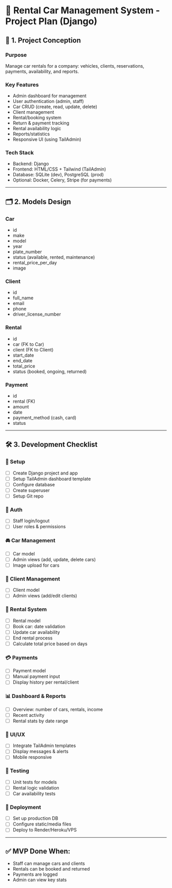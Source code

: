 # 🚗 Rental Car Management System - Project Plan (Django)

## 🧠 1. Project Conception

### Purpose
Manage car rentals for a company: vehicles, clients, reservations, payments, availability, and reports.

### Key Features
- Admin dashboard for management
- User authentication (admin, staff)
- Car CRUD (create, read, update, delete)
- Client management
- Rental/booking system
- Return & payment tracking
- Rental availability logic
- Reports/statistics
- Responsive UI (using TailAdmin)

### Tech Stack
- Backend: Django
- Frontend: HTML/CSS + Tailwind (TailAdmin)
- Database: SQLite (dev), PostgreSQL (prod)
- Optional: Docker, Celery, Stripe (for payments)

---

## 🗂️ 2. Models Design

### Car
- id
- make
- model
- year
- plate_number
- status (available, rented, maintenance)
- rental_price_per_day
- image

### Client
- id
- full_name
- email
- phone
- driver_license_number

### Rental
- id
- car (FK to Car)
- client (FK to Client)
- start_date
- end_date
- total_price
- status (booked, ongoing, returned)

### Payment
- id
- rental (FK)
- amount
- date
- payment_method (cash, card)
- status

---

## 🛠️ 3. Development Checklist

### 🧱 Setup
- [ ] Create Django project and app
- [ ] Setup TailAdmin dashboard template
- [ ] Configure database
- [ ] Create superuser
- [ ] Setup Git repo

### 🔐 Auth
- [ ] Staff login/logout
- [ ] User roles & permissions

### 🚘 Car Management
- [ ] Car model
- [ ] Admin views (add, update, delete cars)
- [ ] Image upload for cars

### 👤 Client Management
- [ ] Client model
- [ ] Admin views (add/edit clients)

### 📆 Rental System
- [ ] Rental model
- [ ] Book car: date validation
- [ ] Update car availability
- [ ] End rental process
- [ ] Calculate total price based on days

### 💳 Payments
- [ ] Payment model
- [ ] Manual payment input
- [ ] Display history per rental/client

### 📊 Dashboard & Reports
- [ ] Overview: number of cars, rentals, income
- [ ] Recent activity
- [ ] Rental stats by date range

### 💅 UI/UX
- [ ] Integrate TailAdmin templates
- [ ] Display messages & alerts
- [ ] Mobile responsive

### 🧪 Testing
- [ ] Unit tests for models
- [ ] Rental logic validation
- [ ] Car availability tests

### 🚀 Deployment
- [ ] Set up production DB
- [ ] Configure static/media files
- [ ] Deploy to Render/Heroku/VPS

---

## ✅ MVP Done When:
- Staff can manage cars and clients
- Rentals can be booked and returned
- Payments are logged
- Admin can view key stats

